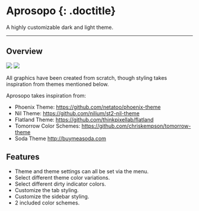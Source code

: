 # Aprosopo {: .doctitle}
A highly customizable dark and light theme.

---

## Overview
<img src="https://dl.dropboxusercontent.com/u/342698/UnnamedTheme2/Screenshot_Dark.png" border="0">

<img src="https://dl.dropboxusercontent.com/u/342698/UnnamedTheme2/Screenshot_Light.png" border="0">

All graphics have been created from scratch, though styling takes inspiration from themes mentioned below.

Aprosopo takes inspiration from:

- Phoenix Theme: https://github.com/netatoo/phoenix-theme
- Nil Theme: https://github.com/nilium/st2-nil-theme
- Flatland Theme: https://github.com/thinkpixellab/flatland
- Tomorrow Color Schemes: https://github.com/chriskempson/tomorrow-theme
- Soda Theme http://buymeasoda.com

## Features
- Theme and theme settings can all be set via the menu.
- Select different theme color variations.
- Select different dirty indicator colors.
- Customize the tab styling.
- Customize the sidebar styling.
- 2 included color schemes.
